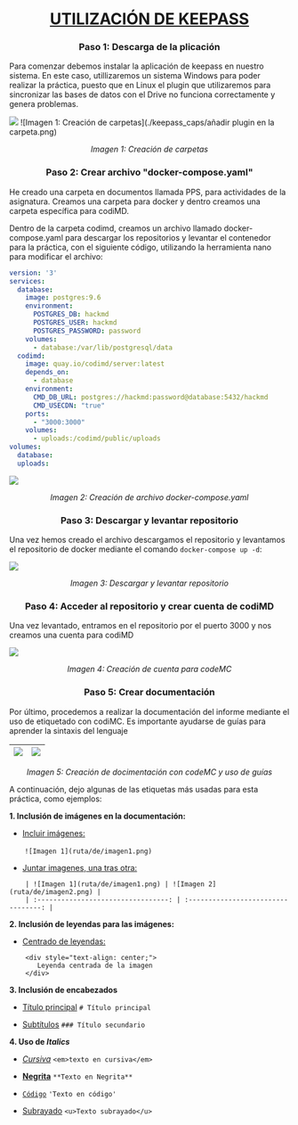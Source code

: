 <h1 style="text-align: center; text-decoration: underline;">UTILIZACIÓN DE KEEPASS</h1>

<h3 style="text-align: center;">Paso 1: Descarga de la plicación</h3>

Para comenzar debemos instalar la aplicación de keepass en nuestro sistema. En este caso, utillizaremos un sistema Windows para poder realizar la práctica, puesto que en Linux el plugin que utilizaremos para sincronizar las bases de datos con el Drive no funciona correctamente y genera problemas. 

![](/uploads/upload_8a06ea02ac3352ae3046ef132edc3e8e.png)
![Imagen 1: Creación de carpetas](./keepass_caps/añadir plugin en la carpeta.png)
<div style="text-align: center;">
  <em>Imagen 1: Creación de carpetas</em>
</div>

<h3 style="text-align: center;">Paso 2: Crear archivo "docker-compose.yaml"</h3>

He creado una carpeta en documentos llamada PPS, para actividades de la asignatura. Creamos una carpeta para docker y dentro creamos una carpeta específica para codiMD.

Dentro de la carpeta codimd, creamos un archivo llamado docker-compose.yaml para descargar los repositorios y levantar el contenedor para la práctica, con el siguiente código, utilizando la herramienta nano para modificar el archivo:
    
```yaml
version: '3'
services:
  database:
    image: postgres:9.6
    environment:
      POSTGRES_DB: hackmd
      POSTGRES_USER: hackmd
      POSTGRES_PASSWORD: password
    volumes:
      - database:/var/lib/postgresql/data
  codimd:
    image: quay.io/codimd/server:latest
    depends_on:
      - database
    environment:
      CMD_DB_URL: postgres://hackmd:password@database:5432/hackmd
      CMD_USECDN: "true"
    ports:
      - "3000:3000"
    volumes:
      - uploads:/codimd/public/uploads
volumes:
  database:
  uploads:
```

![](/uploads/upload_a7e888f7e0d12bd2ffbc02d893f16ddd.png)
<div style="text-align: center;">
  <em>Imagen 2: Creación de archivo docker-compose.yaml</em>
</div>

<h3 style="text-align: center;">Paso 3: Descargar y levantar repositorio</h3>

Una vez hemos creado el archivo descargamos el repositorio y levantamos el repositorio de docker mediante el comando ```docker-compose up -d```:

![](/uploads/upload_fcf76516c73d0394f8513f16e6abe6cb.png)
<div style="text-align: center;">
  <em>Imagen 3: Descargar y levantar repositorio</em>
</div>

<h3 style="text-align: center;">Paso 4: Acceder al repositorio y crear cuenta de codiMD</h3>

Una vez levantado, entramos en el repositorio por el puerto 3000 y nos creamos una cuenta para codiMD

![](/uploads/upload_de6e601134919952ec66cb50bdb4f2ec.png)
<div style="text-align: center;">
  <em>Imagen 4: Creación de cuenta para codeMC</em>
</div>

<h3 style="text-align: center;">Paso 5: Crear documentación</h3>
    
Por último, procedemos a realizar la documentación del informe mediante el uso de etiquetado con codiMC. Es importante ayudarse de guías para aprender la sintaxis del lenguaje

    
| ![](/uploads/upload_930f782caf98db7c4e616bb9720a4b61.png) | ![](/uploads/upload_e52271116bde81accc1676c2551cdfba.png) |
|:---------------------------------------------------------:|:---------------------------------------------------------:|
<div style="text-align: center;">
  <em>Imagen 5: Creación de docimentación con codeMC y uso de guías</em>
</div> <p>

A continuación, dejo algunas de las etiquetas más usadas para esta práctica, como ejemplos:
    
**1. Inclusión de imágenes en la documentación:**
   - <u>Incluir imágenes:</u>

&nbsp;&nbsp;&nbsp;&nbsp;&nbsp;&nbsp;&nbsp;`![Imagen 1](ruta/de/imagen1.png)`

   - <u>Juntar imagenes, una tras otra:</u>
```
    | ![Imagen 1](ruta/de/imagen1.png) | ![Imagen 2](ruta/de/imagen2.png) |
    | :---------------------------------: | :---------------------------------: |
```        
**2. Inclusión de leyendas para las imágenes:**
   - <u>Centrado de leyendas:</u>
```
    <div style="text-align: center;">
       Leyenda centrada de la imagen
    </div>
```
     
**3. Inclusión de encabezados**
   - <u>Título principal</u>
       `# Título principal`
       
   - <u>Subtítulos</u>
       `### Título secundario`

**4. Uso de <em>Italics</em>**
   - <u><em>Cursiva</em></u>
       `<em>texto en cursiva</em>`
       
   - <u>**Negrita**</u>
       `**Texto en Negrita**`

   - <u>`Código`</u>
       `'Texto en código'`
   - <u>Subrayado</u>
       `<u>Texto subrayado</u>`